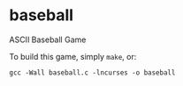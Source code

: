 # baseball
ASCII Baseball Game

To build this game, simply `make`, or:

```
gcc -Wall baseball.c -lncurses -o baseball
```
